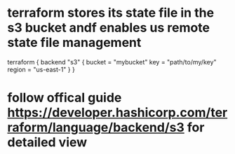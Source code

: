 
# terraform stores its state file in the s3 bucket andf enables us remote state file management

terraform {
  backend "s3" {
    bucket = "mybucket"
    key    = "path/to/my/key"
    region = "us-east-1"
  }
}

# follow offical guide https://developer.hashicorp.com/terraform/language/backend/s3 for detailed view